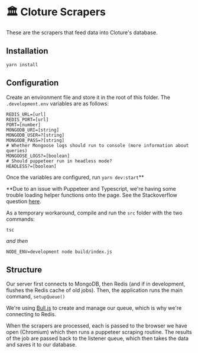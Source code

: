 # 🏛️ Cloture Scrapers

These are the scrapers that feed data into Cloture's database.

## Installation

`yarn install`

## Configuration

Create an environment file and store it in the root of this folder. The `.development.env` variables are as follows:

```
REDIS_URL=[url]
REDIS_PORT=[url]
PORT=[number]
MONGODB_URI=[string]
MONGODB_USER=?[string]
MONGODB_PASS=?[string]
# Whether Mongoose logs should run to console (more information about queries)
MONGOOSE_LOGS?=[boolean]
# Should puppeteer run in headless mode?
HEADLESS?=[boolean]
```

Once the variables are configured, run `yarn dev:start`\*\*

\*\*Due to an issue with Puppeteer and Typescript, we're having some trouble loading helper functions onto the page. See the Stackoverflow question [here](https://stackoverflow.com/questions/64199245/how-can-you-attach-typescript-javascript-functions-to-puppeteer-page-context/64234192#64234192).

As a temporary workaround, compile and run the `src` folder with the two commands:

`tsc`

_and then_

`NODE_ENV=development node build/index.js`

## Structure

Our server first connects to MongoDB, then Redis (and if in development, flushes the Redis cache of old jobs). Then, the application runs the main command, `setupQueue()`

We're using [Bull.js](https://github.com/OptimalBits/bull) to create and manage our queue, which is why we're connecting to Redis.

When the scrapers are processed, each is passed to the browser we have open (Chromium) which then runs a puppeteer scraping routine. The results of the job are passed back to the listener queue, which then takes the data and saves it to our database.
